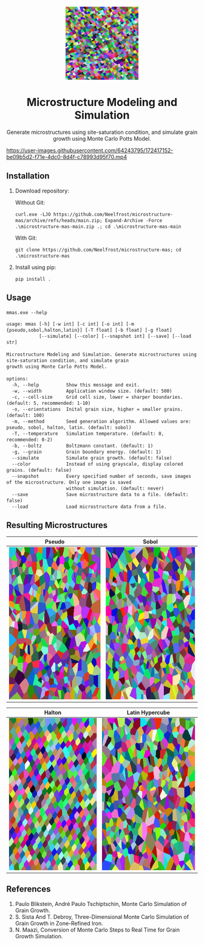 <p align="center">
    <img src="https://raw.githubusercontent.com/Neelfrost/github-assets/main/microstructure-mas/icon.gif" alt="slideshare-dl logo" width="192">
</p>

<h1 align="center">Microstructure Modeling and Simulation</h1>

<p align="center">
  Generate microstructures using site-saturation condition, and simulate grain growth using Monte Carlo Potts Model.
</p>

https://user-images.githubusercontent.com/64243795/172417152-be09b5d2-f71e-4dc0-8d4f-c78993d95f70.mp4

## Installation

1. Download repository:

   Without Git:

   ```
   curl.exe -LJO https://github.com/Neelfrost/microstructure-mas/archive/refs/heads/main.zip; Expand-Archive -Force .\microstructure-mas-main.zip .; cd .\microstructure-mas-main
   ```

   With Git:

   ```
   git clone https://github.com/Neelfrost/microstructure-mas; cd .\microstructure-mas
   ```

2. Install using pip:

   ```
   pip install .
   ```

## Usage

```
mmas.exe --help
```

```
usage: mmas [-h] [-w int] [-c int] [-o int] [-m {pseudo,sobol,halton,latin}] [-T float] [-b float] [-g float]
            [--simulate] [--color] [--snapshot int] [--save] [--load str]

Microstructure Modeling and Simulation. Generate microstructures using site-saturation condition, and simulate grain
growth using Monte Carlo Potts Model.

options:
  -h, --help          Show this message and exit.
  -w, --width         Application window size. (default: 500)
  -c, --cell-size     Grid cell size, lower = sharper boundaries. (default: 5, recommended: 1-10)
  -o, --orientations  Inital grain size, higher = smaller grains. (default: 100)
  -m, --method        Seed generation algorithm. Allowed values are: pseudo, sobol, halton, latin. (default: sobol)
  -T, --temperature   Simulation temperature. (default: 0, recommended: 0-2)
  -b, --boltz         Boltzmann constant. (default: 1)
  -g, --grain         Grain boundary energy. (default: 1)
  --simulate          Simulate grain growth. (default: false)
  --color             Instead of using grayscale, display colored grains. (default: false)
  --snapshot          Every specified number of seconds, save images of the microstructure. Only one image is saved
                      without simulation. (default: never)
  --save              Save microstructure data to a file. (default: false)
  --load              Load microstructure data from a file.
```

## Resulting Microstructures

|                                                                                   Pseudo                                                                                   |                                                                                  Sobol                                                                                   |
| :------------------------------------------------------------------------------------------------------------------------------------------------------------------------: | :----------------------------------------------------------------------------------------------------------------------------------------------------------------------: |
| <img src="https://raw.githubusercontent.com/Neelfrost/github-assets/main/microstructure-mas/micro_w600_c2_mpseudo_o500_mcs0_t0.png" alt="pseudo" width="400" height="400"> | <img src="https://raw.githubusercontent.com/Neelfrost/github-assets/main/microstructure-mas/micro_w600_c2_msobol_o500_mcs0_t0.png" alt="sobol" width="400" height="400"> |

|                                                                                   Halton                                                                                   |                                                                                  Latin Hypercube                                                                                   |
| :------------------------------------------------------------------------------------------------------------------------------------------------------------------------: | :--------------------------------------------------------------------------------------------------------------------------------------------------------------------------------: |
| <img src="https://raw.githubusercontent.com/Neelfrost/github-assets/main/microstructure-mas/micro_w600_c2_mhalton_o500_mcs0_t0.png" alt="halton" width="400" height="400"> | <img src="https://raw.githubusercontent.com/Neelfrost/github-assets/main/microstructure-mas/micro_w600_c2_mlatin_o500_mcs0_t0.png" alt="latin-hypercube" width="400" height="400"> |

## References

1. Paulo Blikstein, André Paulo Tschiptschin, Monte Carlo Simulation of Grain Growth.
2. S. Sista And T. Debroy, Three-Dimensional Monte Carlo Simulation of Grain Growth in Zone-Refined Iron.
3. N. Maazi, Conversion of Monte Carlo Steps to Real Time for Grain Growth Simulation.
